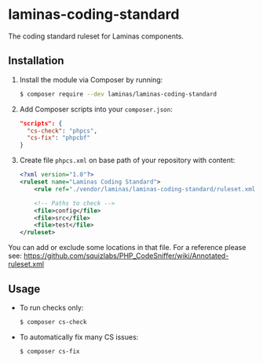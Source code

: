 # laminas-coding-standard

The coding standard ruleset for Laminas components.

## Installation

1. Install the module via Composer by running:
   ```bash
   $ composer require --dev laminas/laminas-coding-standard
   ```

2. Add Composer scripts into your `composer.json`:
   ```json
   "scripts": {
     "cs-check": "phpcs",
     "cs-fix": "phpcbf"
   }
   ```

3. Create file `phpcs.xml` on base path of your repository with content:
   ```xml
   <?xml version="1.0"?>
   <ruleset name="Laminas Coding Standard">
       <rule ref="./vendor/laminas/laminas-coding-standard/ruleset.xml"/>

       <!-- Paths to check -->
       <file>config</file>
       <file>src</file>
       <file>test</file>
   </ruleset>
   ```

You can add or exclude some locations in that file.
For a reference please see: https://github.com/squizlabs/PHP_CodeSniffer/wiki/Annotated-ruleset.xml

## Usage

* To run checks only:
  ```bash
  $ composer cs-check
  ```

* To automatically fix many CS issues:
  ```bash
  $ composer cs-fix
  ```
